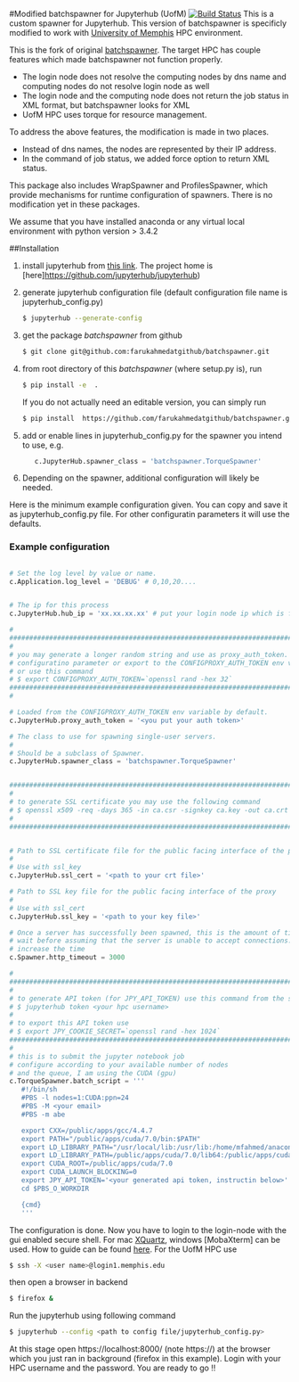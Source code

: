 #Modified batchspawner for Jupyterhub (UofM) [![Build Status](https://travis-ci.org/jupyterhub/batchspawner.svg?branch=master)](https://travis-ci.org/jupyterhub/batchspawner)
This is a custom spawner for Jupyterhub. This version of batchspawner is specificly modified to work with [University of Memphis](http://www.memphis.edu/hpc/configuration.php) HPC environment.

This is the fork of original [batchspawner](https://github.com/jupyterhub/batchspawner). The target HPC has couple features which made batchspawner not function properly. 
* The login node does not resolve the computing nodes by dns name and computing nodes do not resolve login node as well
* The login node and the computing node does not return the job status in XML format, but batchspawner looks for XML  
* UofM HPC uses torque for resource management.

To address the above features, the modification is made in two places. 
* Instead of dns names, the nodes are represented by their IP address.
* In the command of job status, we added force option to return XML status. 

This package also includes WrapSpawner and ProfilesSpawner, which provide mechanisms for runtime configuration of spawners. There is no modification yet in these packages. 

We assume that you have installed anaconda or any virtual local environment with python version > 3.4.2

##Installation
1. install jupyterhub from [this link](https://github.com/jdfreder/multiuser-server/blob/master/docs/getting-started.md). The project home is [here]https://github.com/jupyterhub/jupyterhub) 
2. generate jupyterhub configuration file (default configuration file name is jupyterhub_config.py)
   
   ```bash 
   $ jupyterhub --generate-config
   ```

3. get the package *batchspawner* from github 
   ```bash 
   $ git clone git@github.com:farukahmedatgithub/batchspawner.git
   ```

4. from root directory of this *batchspawner* (where setup.py is), run 
   ```bash 
   $ pip install -e  .
   ```
   If you do not actually need an editable version, you can simply run 
      
   ```bash
   $ pip install  https://github.com/farukahmedatgithub/batchspawner.git      (it did not work for me)
   ```
5. add or enable lines in jupyterhub_config.py for the spawner you intend to use, e.g.
   
   ```python
      c.JupyterHub.spawner_class = 'batchspawner.TorqueSpawner'
   ```

6. Depending on the spawner, additional configuration will likely be needed.


Here is the minimum example configuration given. You can copy and save it as jupyterhub_config.py file. For other configuratin parameters it will use the defaults. 

### Example configuration

```python

# Set the log level by value or name.
c.Application.log_level = 'DEBUG' # 0,10,20.... 


# The ip for this process
c.JupyterHub.hub_ip = 'xx.xx.xx.xx' # put your login node ip which is facing towards the computing node

#
######################################################################################################
#
# you may generate a longer random string and use as proxy_auth_token. You can put that in the following
# configuratino parameter or export to the CONFIGPROXY_AUTH_TOKEN env variable. 
# or use this command 
# $ export CONFIGPROXY_AUTH_TOKEN=`openssl rand -hex 32`
######################################################################################################
#

# Loaded from the CONFIGPROXY_AUTH_TOKEN env variable by default.
c.JupyterHub.proxy_auth_token = '<you put your auth token>'

# The class to use for spawning single-user servers.
# 
# Should be a subclass of Spawner.
c.JupyterHub.spawner_class = 'batchspawner.TorqueSpawner'


######################################################################################################
#
# to generate SSL certificate you may use the following command 
# $ openssl x509 -req -days 365 -in ca.csr -signkey ca.key -out ca.crt
#
######################################################################################################


# Path to SSL certificate file for the public facing interface of the proxy
# 
# Use with ssl_key
c.JupyterHub.ssl_cert = '<path to your crt file>'

# Path to SSL key file for the public facing interface of the proxy
# 
# Use with ssl_cert
c.JupyterHub.ssl_key = '<path to your key file>'

# Once a server has successfully been spawned, this is the amount of time we
# wait before assuming that the server is unable to accept connections.
# increase the time
c.Spawner.http_timeout = 3000

#
########################################################################################################
#
# to generate API token (for JPY_API_TOKEN) use this command from the same directory where you have the configuratin file
# $ jupyterhub token <your hpc username> 
#
# to export this API token use 
# $ export JPY_COOKIE_SECRET=`openssl rand -hex 1024`
########################################################################################################
#
# this is to submit the jupyter notebook job 
# configure according to your available number of nodes
# and the queue, I am using the CUDA (gpu)
c.TorqueSpawner.batch_script = '''
   #!/bin/sh
   #PBS -l nodes=1:CUDA:ppn=24
   #PBS -M <your email> 
   #PBS -m abe

   export CXX=/public/apps/gcc/4.4.7
   export PATH="/public/apps/cuda/7.0/bin:$PATH"
   export LD_LIBRARY_PATH="/usr/local/lib:/usr/lib:/home/mfahmed/anaconda3/lib:$PATH"
   export LD_LIBRARY_PATH=/public/apps/cuda/7.0/lib64:/public/apps/cuda/7.0/lib:$LD_LIBRARY_PATH
   export CUDA_ROOT=/public/apps/cuda/7.0
   export CUDA_LAUNCH_BLOCKING=0
   export JPY_API_TOKEN='<your generated api token, instructin below>'
   cd $PBS_O_WORKDIR

   {cmd}
   '''
```

The configuration is done. Now you have to login to the login-node with the gui enabled secure shell. For mac [XQuartz](https://www.xquartz.org/), windows [MobaXterm] can be used. How to guide can be found [here](https://uisapp2.iu.edu/confluence-prd/pages/viewpage.action?pageId=280461906). For the UofM HPC use

```bash
$ ssh -X <user name>@login1.memphis.edu
```

then open a browser in backend 

```bash
$ firefox &
```

Run the jupyterhub using following command 
```bash
$ jupyterhub --config <path to config file/jupyterhub_config.py>
```

At this stage open https://localhost:8000/ (note https://) at the browser which you just ran in background (firefox in this example). Login with your HPC username and the password. You are ready to go !!





